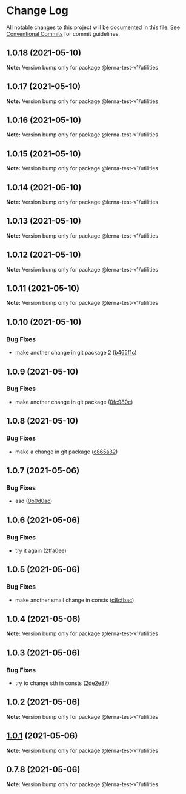 # Change Log

All notable changes to this project will be documented in this file.
See [Conventional Commits](https://conventionalcommits.org) for commit guidelines.

## 1.0.18 (2021-05-10)

**Note:** Version bump only for package @lerna-test-v1/utilities





## 1.0.17 (2021-05-10)

**Note:** Version bump only for package @lerna-test-v1/utilities





## 1.0.16 (2021-05-10)

**Note:** Version bump only for package @lerna-test-v1/utilities





## 1.0.15 (2021-05-10)

**Note:** Version bump only for package @lerna-test-v1/utilities





## 1.0.14 (2021-05-10)

**Note:** Version bump only for package @lerna-test-v1/utilities





## 1.0.13 (2021-05-10)

**Note:** Version bump only for package @lerna-test-v1/utilities





## 1.0.12 (2021-05-10)

**Note:** Version bump only for package @lerna-test-v1/utilities





## 1.0.11 (2021-05-10)

**Note:** Version bump only for package @lerna-test-v1/utilities





## 1.0.10 (2021-05-10)


### Bug Fixes

* make another change in git package 2 ([b465f1c](https://github.com/apify/apify-shared-js/commit/b465f1c490a3e3cb295472871289bbae79f008cc))





## 1.0.9 (2021-05-10)


### Bug Fixes

* make another change in git package ([0fc980c](https://github.com/apify/apify-shared-js/commit/0fc980c5f4a15053d40ef1662add30a04d4bb290))





## 1.0.8 (2021-05-10)


### Bug Fixes

* make a change in git package ([c865a32](https://github.com/apify/apify-shared-js/commit/c865a32fca2e1b641eea20785a770134d48234b1))





## 1.0.7 (2021-05-06)


### Bug Fixes

* asd ([0b0d0ac](https://github.com/apify/apify-shared-js/commit/0b0d0ac31cf1aca6c638feeed68f3365ddc29e75))





## 1.0.6 (2021-05-06)


### Bug Fixes

* try it again ([2ffa0ee](https://github.com/apify/apify-shared-js/commit/2ffa0ee14d6e89ea0184d08c7fd58791fc192d9a))





## 1.0.5 (2021-05-06)


### Bug Fixes

* make another small change in consts ([c8cfbac](https://github.com/apify/apify-shared-js/commit/c8cfbac386a67578f75255fd6f14b7f6bfc7ee52))





## 1.0.4 (2021-05-06)

**Note:** Version bump only for package @lerna-test-v1/utilities





## 1.0.3 (2021-05-06)


### Bug Fixes

* try to change sth in consts ([2de2e87](https://github.com/apify/apify-shared-js/commit/2de2e872fd09063bfe5ce2822edd5d60d6c1b051))





## 1.0.2 (2021-05-06)

**Note:** Version bump only for package @lerna-test-v1/utilities





## [1.0.1](https://github.com/apify/apify-shared-js/compare/v0.7.8...v1.0.1) (2021-05-06)

**Note:** Version bump only for package @lerna-test-v1/utilities





## 0.7.8 (2021-05-06)

**Note:** Version bump only for package @lerna-test-v1/utilities

